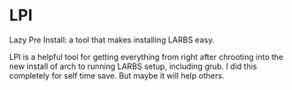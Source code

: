 # LPI
Lazy Pre Install: a tool that makes installing LARBS easy.

LPI is a helpful tool for getting everything from right after chrooting into the new install of arch to running LARBS setup, including grub. I did this completely for self time save. But maybe it will help others.
